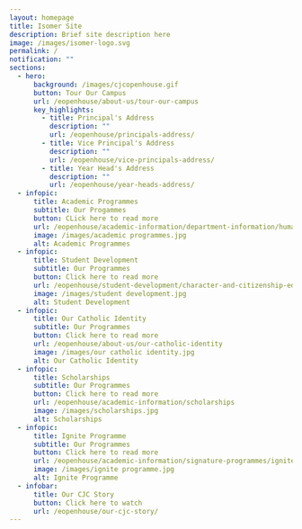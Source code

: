 ```yaml
---
layout: homepage
title: Isomer Site
description: Brief site description here
image: /images/isomer-logo.svg
permalink: /
notification: ""
sections:
  - hero:
      background: /images/cjcopenhouse.gif
      button: Tour Our Campus
      url: /eopenhouse/about-us/tour-our-campus
      key_highlights:
        - title: Principal's Address
          description: ""
          url: /eopenhouse/principals-address/
        - title: Vice Principal's Address
          description: ""
          url: /eopenhouse/vice-principals-address/
        - title: Year Head's Address
          description: ""
          url: /eopenhouse/year-heads-address/
  - infopic:
      title: Academic Programmes
      subtitle: Our Progammes
      button: CLick here to read more
      url: /eopenhouse/academic-information/department-information/humanities
      image: /images/academic programmes.jpg
      alt: Academic Programmes
  - infopic:
      title: Student Development
      subtitle: Our Programmes
      button: Click here to read more
      url: /eopenhouse/student-development/character-and-citizenship-education
      image: /images/student development.jpg
      alt: Student Development
  - infopic:
      title: Our Catholic Identity
      subtitle: Our Programmes
      button: Click here to read more
      url: /eopenhouse/about-us/our-catholic-identity
      image: /images/our catholic identity.jpg
      alt: Our Catholic Identity
  - infopic:
      title: Scholarships
      subtitle: Our Programmes
      button: Click here to read more
      url: /eopenhouse/academic-information/scholarships
      image: /images/scholarships.jpg
      alt: Scholarships
  - infopic:
      title: Ignite Programme
      subtitle: Our Programmes
      button: Click here to read more
      url: /eopenhouse/academic-information/signature-programmes/ignite-programme
      image: /images/ignite programme.jpg
      alt: Ignite Programme
  - infobar:
      title: Our CJC Story
      button: Click here to watch
      url: /eopenhouse/our-cjc-story/
---
```

